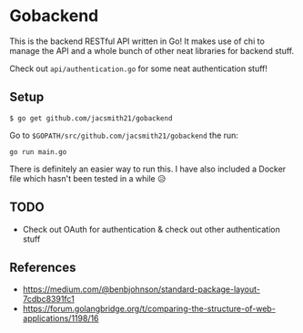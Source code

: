 # Gobackend
This is the backend RESTful API written in Go! It makes use of chi to manage the API and a whole bunch of other neat libraries for backend stuff.

Check out `api/authentication.go` for some neat authentication stuff!

## Setup
```
$ go get github.com/jacsmith21/gobackend
```

Go to `$GOPATH/src/github.com/jacsmith21/gobackend` the run:
```
go run main.go
```

There is definitely an easier way to run this. I have also included a Docker file which hasn't been tested in a while :disappointed_relieved:

## TODO
* Check out OAuth for authentication & check out other authentication stuff

## References
* https://medium.com/@benbjohnson/standard-package-layout-7cdbc8391fc1
* https://forum.golangbridge.org/t/comparing-the-structure-of-web-applications/1198/16
